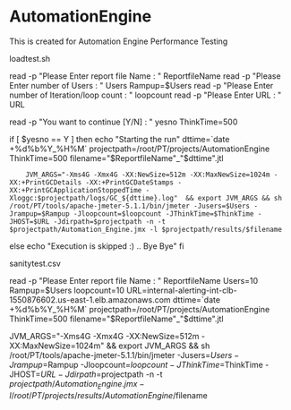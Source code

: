 # AutomationEngine
This is created for Automation Engine Performance Testing

loadtest.sh

read -p "Please Enter report file Name : " ReportfileName
read -p "Please Enter number of Users : " Users
Rampup=$Users
read -p "Please Enter number of Iteration/loop count : " loopcount
read -p "Please Enter URL : " URL

read -p "You want to continue [Y/N] : " yesno
ThinkTime=500

if [ $yesno == Y ]
then
        echo "Starting the run"
        dttime=`date +%d%b%Y_%H%M`
        projectpath=/root/PT/projects/AutomationEngine
        ThinkTime=500
        filename="$ReportfileName"_"$dttime".jtl

        JVM_ARGS="-Xms4G -Xmx4G -XX:NewSize=512m -XX:MaxNewSize=1024m -XX:+PrintGCDetails -XX:+PrintGCDateStamps -XX:+PrintGCApplicationStoppedTime -Xloggc:$projectpath/logs/GC_${dttime}.log"  && export JVM_ARGS && sh /root/PT/tools/apache-jmeter-5.1.1/bin/jmeter -Jusers=$Users -Jrampup=$Rampup -Jloopcount=$loopcount -JThinkTime=$ThinkTime -JHOST=$URL -Jdirpath=$projectpath -n -t $projectpath/Automation_Engine.jmx -l $projectpath/results/$filename

else
        echo "Execution is skipped :) .. Bye Bye"
fi


sanitytest.csv

read -p "Please Enter report file Name : " ReportfileName
Users=10
Rampup=$Users
loopcount=10
URL=internal-alerting-int-clb-1550876602.us-east-1.elb.amazonaws.com
dttime=`date +%d%b%Y_%H%M`
projectpath=/root/PT/projects/AutomationEngine
ThinkTime=500
filename="$ReportfileName"_"$dttime".jtl

 JVM_ARGS="-Xms4G -Xmx4G -XX:NewSize=512m -XX:MaxNewSize=1024m"  && export JVM_ARGS && sh /root/PT/tools/apache-jmeter-5.1.1/bin/jmeter -Jusers=$Users -Jrampup=$Rampup -Jloopcount=$loopcount -JThinkTime=$ThinkTime -JHOST=$URL -Jdirpath=$projectpath -n -t $projectpath/Automation_Engine.jmx -l /root/PT/projects/results/AutomationEngine/$filename
